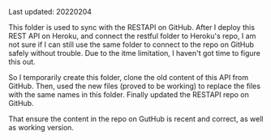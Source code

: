 Last updated: 20220204

This folder is used to sync with the RESTAPI on GitHub.
After I deploy this REST API on Heroku, and connect the restful folder to Heroku's repo, I am not sure if I can still use the same folder to connect to the repo on GitHub safely without trouble. Due to the itme limitation, I haven't got time to figure this out.

So I temporarily create this folder, clone the old content of this API from GitHub. Then, used the new files (proved to be working) to replace the files with the same names in this folder. Finally updated the RESTAPI repo on GitHub.

That ensure the content in the repo on GutHub is recent and correct, as well as working version.

